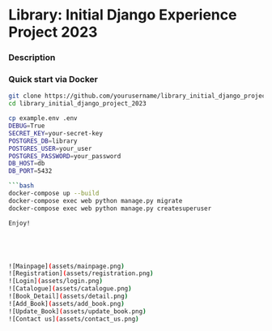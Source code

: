 # Library: Initial Django Experience Project 2023
### Description

### Quick start via Docker

```bash
git clone https://github.com/yourusername/library_initial_django_project_2023.git
cd library_initial_django_project_2023

cp example.env .env
DEBUG=True
SECRET_KEY=your-secret-key
POSTGRES_DB=library
POSTGRES_USER=your_user
POSTGRES_PASSWORD=your_password
DB_HOST=db
DB_PORT=5432

```bash
docker-compose up --build
docker-compose exec web python manage.py migrate
docker-compose exec web python manage.py createsuperuser

Enjoy!





![Mainpage](assets/mainpage.png)
![Registration](assets/registration.png)
![Login](assets/login.png)
![Catalogue](assets/catalogue.png)
![Book_Detail](assets/detail.png)
![Add_Book](assets/add_book.png)
![Update_Book](assets/update_book.png)
![Contact us](assets/contact_us.png)
